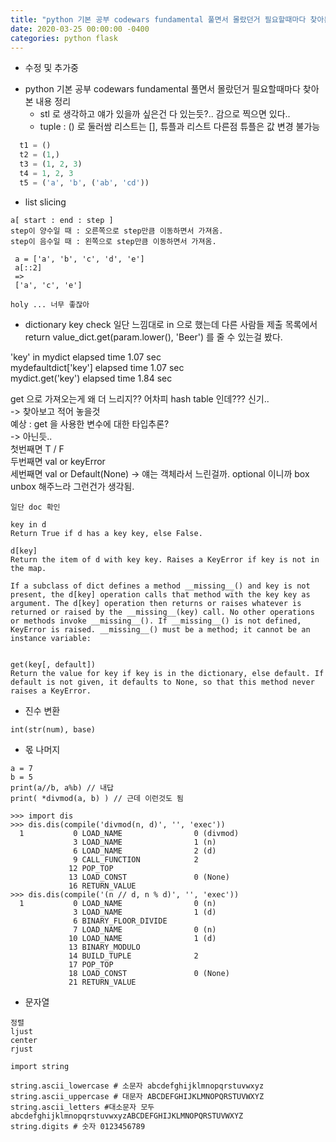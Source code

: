 ```yaml
---
title: "python 기본 공부 codewars fundamental 풀면서 몰랐던거 필요할때마다 찾아본 내용 정리"
date: 2020-03-25 00:00:00 -0400
categories: python flask
---
```


* 수정 및 추가중

- python 기본 공부 codewars fundamental 풀면서 몰랐던거 필요할때마다 찾아본 내용 정리
  - stl 로 생각하고 얘가 있을까 싶은건 다 있는듯?.. 감으로 찍으면 있다..
  - tuple : () 로 둘러쌈 리스트는 [], 튜플과 리스트 다른점 튜플은 값 변경 불가능
  
```python
  t1 = ()
  t2 = (1,)
  t3 = (1, 2, 3)
  t4 = 1, 2, 3
  t5 = ('a', 'b', ('ab', 'cd'))
```

  - list slicing

```
a[ start : end : step ]
step이 양수일 때 : 오른쪽으로 step만큼 이동하면서 가져옴.
step이 음수일 때 : 왼쪽으로 step만큼 이동하면서 가져옴.

 a = ['a', 'b', 'c', 'd', 'e']
 a[::2]
 =>
 ['a', 'c', 'e']

holy ... 너무 좋잖아
```

- dictionary key check 일단 느낌대로 in 으로 했는데 다른 사람들 제출 목록에서 return value_dict.get(param.lower(), 'Beer')
를 줄 수 있는걸 봤다.

'key' in mydict         elapsed time 1.07 sec<br>
mydefaultdict['key']    elapsed time 1.07 sec<br>
mydict.get('key')       elapsed time 1.84 sec<br>

get 으로 가져오는게 왜 더 느리지?? 어차피 hash table 인데??? 신기..<br>
-> 찾아보고 적어 놓을것 <br>
예상 : get 을 사용한 변수에 대한 타입추론?<br>
-> 아닌듯..<br>
첫번째면 T / F<br>
두번째면 val or keyError<br>
세번째면 val or Default(None) -> 얘는 객체라서 느린걸까. optional 이니까 box unbox 해주느라 그런건가 생각됨.<br>

```
일단 doc 확인

key in d
Return True if d has a key key, else False.

d[key]
Return the item of d with key key. Raises a KeyError if key is not in the map.

If a subclass of dict defines a method __missing__() and key is not present, the d[key] operation calls that method with the key key as argument. The d[key] operation then returns or raises whatever is returned or raised by the __missing__(key) call. No other operations or methods invoke __missing__(). If __missing__() is not defined, KeyError is raised. __missing__() must be a method; it cannot be an instance variable:


get(key[, default])
Return the value for key if key is in the dictionary, else default. If default is not given, it defaults to None, so that this method never raises a KeyError.
```

- 진수 변환

```
int(str(num), base)
```

- 몫 나머지

```
a = 7
b = 5
print(a//b, a%b) // 내답
print( *divmod(a, b) ) // 근데 이런것도 됨

>>> import dis
>>> dis.dis(compile('divmod(n, d)', '', 'exec'))
  1           0 LOAD_NAME                0 (divmod)
              3 LOAD_NAME                1 (n)
              6 LOAD_NAME                2 (d)
              9 CALL_FUNCTION            2
             12 POP_TOP             
             13 LOAD_CONST               0 (None)
             16 RETURN_VALUE        
>>> dis.dis(compile('(n // d, n % d)', '', 'exec'))
  1           0 LOAD_NAME                0 (n)
              3 LOAD_NAME                1 (d)
              6 BINARY_FLOOR_DIVIDE 
              7 LOAD_NAME                0 (n)
             10 LOAD_NAME                1 (d)
             13 BINARY_MODULO       
             14 BUILD_TUPLE              2
             17 POP_TOP             
             18 LOAD_CONST               0 (None)
             21 RETURN_VALUE        
```

- 문자열

```
정렬
ljust
center
rjust

import string 

string.ascii_lowercase # 소문자 abcdefghijklmnopqrstuvwxyz
string.ascii_uppercase # 대문자 ABCDEFGHIJKLMNOPQRSTUVWXYZ
string.ascii_letters #대소문자 모두 abcdefghijklmnopqrstuvwxyzABCDEFGHIJKLMNOPQRSTUVWXYZ
string.digits # 숫자 0123456789
```